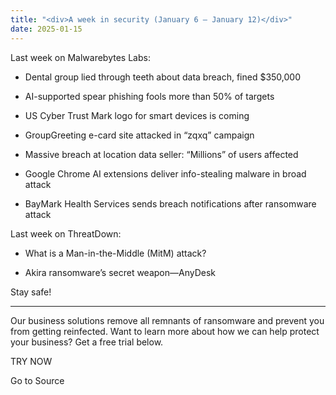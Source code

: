 ```yaml
---
title: "<div>A week in security (January 6 – January 12)</div>"
date: 2025-01-15
---
```


Last week on Malwarebytes Labs:

- Dental group lied through teeth about data breach, fined $350,000

- AI-supported spear phishing fools more than 50% of targets

- US Cyber Trust Mark logo for smart devices is coming

- GroupGreeting e-card site attacked in “zqxq” campaign

- Massive breach at location data seller: “Millions” of users affected

- Google Chrome AI extensions deliver info-stealing malware in broad attack

- BayMark Health Services sends breach notifications after ransomware attack

Last week on ThreatDown:

- What is a Man-in-the-Middle (MitM) attack?

- Akira ransomware’s secret weapon—AnyDesk

Stay safe!

* * *

Our business solutions remove all remnants of ransomware and prevent you from getting reinfected. Want to learn more about how we can help protect your business? Get a free trial below.

TRY NOW

Go to Source
